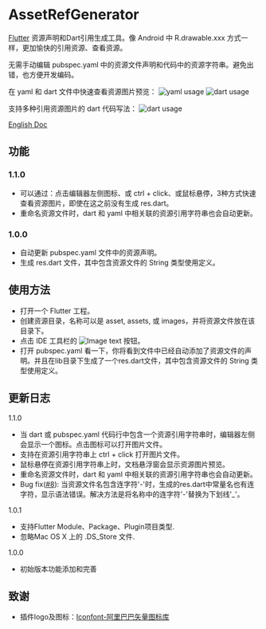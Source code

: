 # AssetRefGenerator
[Flutter][1] 资源声明和Dart引用生成工具。像 Android 中 R.drawable.xxx 方式一样，更加愉快的引用资源、查看资源。

无需手动编辑 pubspec.yaml 中的资源文件声明和代码中的资源字符串。避免出错，也方便开发编码。

在 yaml 和 dart 文件中快速查看资源图片预览：
![yaml usage](https://andrewshen812.github.io/AssetRefGenerator/usage_yaml.gif)
![dart usage](https://andrewshen812.github.io/AssetRefGenerator/usage_dart.gif)

支持多种引用资源图片的 dart 代码写法：
![dart usage](https://andrewshen812.github.io/AssetRefGenerator/usage_dev.gif)

[English Doc][2]

## 功能
### 1.1.0
 - 可以通过：点击编辑器左侧图标、或 ctrl + click、或鼠标悬停，3种方式快速查看资源图片，即使在这之前没有生成 res.dart。
 - 重命名资源文件时，dart 和 yaml 中相关联的资源引用字符串也会自动更新。
### 1.0.0
 - 自动更新 pubspec.yaml 文件中的资源声明。
 - 生成 res.dart 文件，其中包含资源文件的 String 类型使用定义。

## 使用方法
 - 打开一个 Flutter 工程。
 - 创建资源目录，名称可以是 asset, assets, 或 images，并将资源文件放在该目录下。
 - 点击 IDE 工具栏的 ![Image text](https://andrewshen812.github.io/AssetRefGenerator/genAssetRef.svg) 按钮。
 - 打开 pubspec.yaml 看一下，你将看到文件中已经自动添加了资源文件的声明。并且在lib目录下生成了一个res.dart文件，其中包含资源文件的 String 类型使用定义。

## 更新日志
1.1.0
 - 当 dart 或 pubspec.yaml 代码行中包含一个资源引用字符串时，编辑器左侧会显示一个图标。点击图标可以打开图片文件。
 - 支持在资源引用字符串上 ctrl + click 打开图片文件。
 - 鼠标悬停在资源引用字符串上时，文档悬浮窗会显示资源图片预览。
 - 重命名资源文件时，dart 和 yaml 中相关联的资源引用字符串也会自动更新。
 - Bug fix([#8][4]): 当资源文件名包含连字符'-'时，生成的res.dart中常量名也有连字符，显示语法错误。解决方法是将名称中的连字符'-'替换为下划线'_'。

1.0.1
 - 支持Flutter Module、Package、Plugin项目类型.
 - 忽略Mac OS X 上的 .DS_Store 文件.
 
1.0.0
 - 初始版本功能添加和完善

## 致谢
 - 插件logo及图标：[Iconfont-阿里巴巴矢量图标库][3]
 
[1]:https://flutterchina.club/
[2]:https://github.com/AndrewShen812/AssetsRefGenerator
[3]:https://www.iconfont.cn/search/index?q=flutter
[4]:https://github.com/AndrewShen812/AssetsRefGenerator/issues/8
